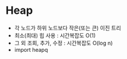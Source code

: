 # Heap
- 각 노드가 하위 노드보다 작은(또는 큰) 이진 트리
- 최소(최대) 힙 사용 : 시간복잡도 O(1)
- 그 외 조회, 추가, 수정 : 시간복잡도 O(log n)
- import heapq